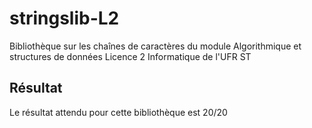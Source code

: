 # stringslib-L2

Bibliothèque sur les chaînes de caractères du module Algorithmique et structures de données Licence 2 Informatique de l'UFR ST

## Résultat

Le résultat attendu pour cette bibliothèque est 20/20